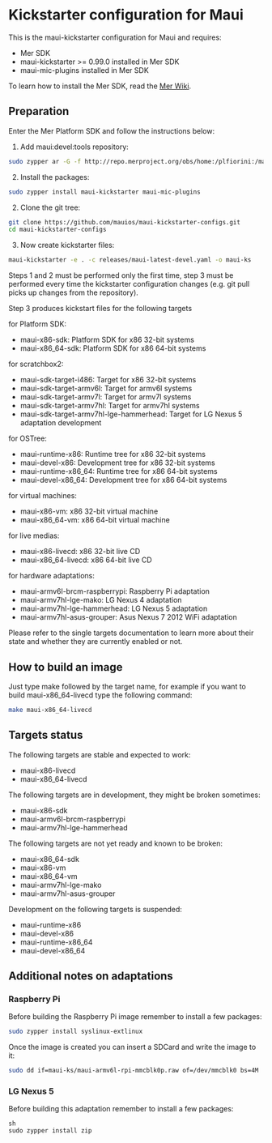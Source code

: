 Kickstarter configuration for Maui
==================================

This is the maui-kickstarter configuration for Maui and requires:

* Mer SDK
* maui-kickstarter >= 0.99.0 installed in Mer SDK
* maui-mic-plugins installed in Mer SDK

To learn how to install the Mer SDK, read the [Mer Wiki](https://wiki.merproject.org/wiki/Platform_SDK).

## Preparation

Enter the Mer Platform SDK and follow the instructions below:

1) Add maui:devel:tools repository:

```sh
sudo zypper ar -G -f http://repo.merproject.org/obs/home:/plfiorini:/maui:/devel:/tools/latest_i486/ maui-tools
```

2) Install the packages:

```sh
sudo zypper install maui-kickstarter maui-mic-plugins
```

2) Clone the git tree:

```sh
git clone https://github.com/mauios/maui-kickstarter-configs.git
cd maui-kickstarter-configs
```

3) Now create kickstarter files:

```sh
maui-kickstarter -e . -c releases/maui-latest-devel.yaml -o maui-ks
```

Steps 1 and 2 must be performed only the first time, step 3 must be performed every time
the kickstarter configuration changes (e.g. git pull picks up changes from the repository).

Step 3 produces kickstart files for the following targets

for Platform SDK:

* maui-x86-sdk: Platform SDK for x86 32-bit systems
* maui-x86_64-sdk: Platform SDK for x86 64-bit systems

for scratchbox2:

* maui-sdk-target-i486: Target for x86 32-bit systems
* maui-sdk-target-armv6l: Target for armv6l systems
* maui-sdk-target-armv7l: Target for armv7l systems
* maui-sdk-target-armv7hl: Target for armv7hl systems
* maui-sdk-target-armv7hl-lge-hammerhead: Target for LG Nexus 5 adaptation development

for OSTree:

* maui-runtime-x86: Runtime tree for x86 32-bit systems
* maui-devel-x86: Development tree for x86 32-bit systems
* maui-runtime-x86_64: Runtime tree for x86 64-bit systems
* maui-devel-x86_64: Development tree for x86 64-bit systems

for virtual machines:

* maui-x86-vm: x86 32-bit virtual machine
* maui-x86_64-vm: x86 64-bit virtual machine

for live medias:

* maui-x86-livecd: x86 32-bit live CD
* maui-x86_64-livecd: x86 64-bit live CD

for hardware adaptations:

* maui-armv6l-brcm-raspberrypi: Raspberry Pi adaptation
* maui-armv7hl-lge-mako: LG Nexus 4 adaptation
* maui-armv7hl-lge-hammerhead: LG Nexus 5 adaptation
* maui-armv7hl-asus-grouper: Asus Nexus 7 2012 WiFi adaptation

Please refer to the single targets documentation to learn more
about their state and whether they are currently enabled or not.

## How to build an image

Just type make followed by the target name, for example if you want to
build maui-x86_64-livecd type the following command:

```sh
make maui-x86_64-livecd
```

## Targets status

The following targets are stable and expected to work:

* maui-x86-livecd
* maui-x86_64-livecd

The following targets are in development, they might be broken sometimes:

* maui-x86-sdk
* maui-armv6l-brcm-raspberrypi
* maui-armv7hl-lge-hammerhead

The following targets are not yet ready and known to be broken:

* maui-x86_64-sdk
* maui-x86-vm
* maui-x86_64-vm
* maui-armv7hl-lge-mako
* maui-armv7hl-asus-grouper

Development on the following targets is suspended:

* maui-runtime-x86
* maui-devel-x86
* maui-runtime-x86_64
* maui-devel-x86_64

## Additional notes on adaptations

### Raspberry Pi

Before building the Raspberry Pi image remember to install a few packages:

```sh
sudo zypper install syslinux-extlinux
```

Once the image is created you can insert a SDCard and write the image to it:

```sh
sudo dd if=maui-ks/maui-armv6l-rpi-mmcblk0p.raw of=/dev/mmcblk0 bs=4M
```

### LG Nexus 5

Before building this adaptation remember to install a few packages:

```
sh
sudo zypper install zip
```
